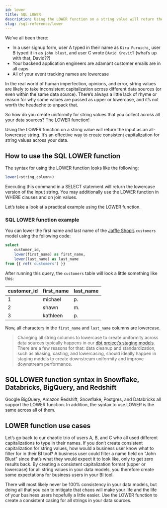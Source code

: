 ```yaml
---
id: lower
title: SQL LOWER
description: Using the LOWER function on a string value will return the input as an all-lowercase string. It’s an effective way to create consistent capitalization for string values across your data.
slug: /sql-reference/lower
---
```


<head>
    <title>Working with the SQL LOWER function</title>
</head>

We’ve all been there:
- In a user signup form, user A typed in their name as `Kira Furuichi`, user B typed it in as `john blust`, and user C wrote `DAvid KrevitT` (what’s up with that, David??)
- Your backend application engineers are adamant customer emails are in all caps
- All of your event tracking names are lowercase

In the real world of human imperfection, opinions, and error, string values are likely to take inconsistent capitalization across different data sources (or even within the same data source). There’s always a little lack of rhyme or reason for why some values are passed as upper or lowercase, and it’s not worth the headache to unpack that.

So how do you create uniformity for string values that you collect across all your data sources? The LOWER function!

Using the LOWER function on a string value will return the input as an all-lowercase string. It’s an effective way to create consistent capitalization for string values across your data.

## How to use the SQL LOWER function

The syntax for using the LOWER function looks like the following:

```sql
lower(<string_column>)
```

Executing this command in a SELECT statement will return the lowercase version of the input string. You may additionally use the LOWER function in WHERE clauses and on join values.

Let’s take a look at a practical example using the LOWER function.

### SQL LOWER function example

You can lower the first name and last name of the [Jaffle Shop’s](https://github.com/dbt-labs/jaffle_shop) `customers` model using the following code:

```sql
select 
	customer_id,
	lower(first_name) as first_name,
	lower(last_name) as last_name
from {{ ref('customers') }}
```

After running this query, the `customers` table will look a little something like this:

| customer_id | first_name | last_name |
|---|---|---|
| 1 | michael | p. |
| 2 | shawn | m. |
| 3 | kathleen | p. |

Now, all characters in the `first_name` and `last_name` columns are lowercase.

> Changing all string columns to lowercase to create uniformity across data sources typically happens in our [dbt project’s staging models](https://docs.getdbt.com/best-practices/how-we-structure/2-staging). There are a few reasons for that: data cleanup and standardization, such as aliasing, casting, and lowercasing, should ideally happen in staging models to create downstream uniformity and improve downstream performance.

## SQL LOWER function syntax in Snowflake, Databricks, BigQuery, and Redshift

Google BigQuery, Amazon Redshift, Snowflake, Postgres, and Databricks all support the LOWER function. In addition, the syntax to use LOWER is the same across all of them.


## LOWER function use cases

Let’s go back to our chaotic trio of users A, B, and C who all used different capitalizations to type in their names. If you don’t create consistent capitalization for string values, how would a business user know what to filter for in their BI tool? A business user could filter a name field on “John Blust” since that’s what they would expect it to look like, only to get zero results back. By creating a consistent capitalization format (upper or lowercase) for all string values in your data models, you therefore create some expectations for business users in your BI tool.

There will most likely never be 100% consistency in your data models, but doing all that you can to mitigate that chaos will make your life and the life of your business users hopefully a little easier. Use the LOWER function to create a consistent casing for all strings in your data sources.
